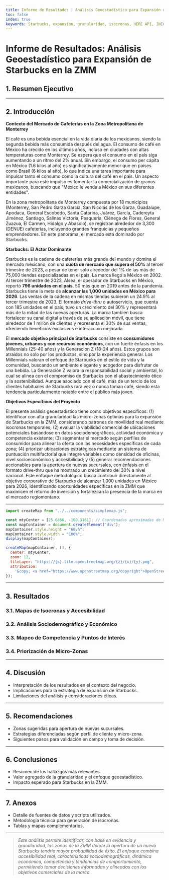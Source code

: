 ```yaml
---
title: Informe de Resultados | Análisis Geoestadístico para Expansión de Starbucks en la Zona Metropolitana de Monterrey
toc: false
index: true
keywords: Starbucks, expansión, granularidad, isocronas, HERE API, INEGI, DENUE, movilidad, datos granulares, Monterrey, ZMM
---
```


# Informe de Resultados: Análisis Geoestadístico para Expansión de Starbucks en la ZMM

## 1. Resumen Ejecutivo

<!-- Breve descripción del objetivo, hallazgos principales y recomendaciones clave. -->

---

## 2. Introducción

**Contexto del Mercado de Cafeterías en la Zona Metropolitana de Monterrey**

El café es una bebida esencial en la vida diaria de los mexicanos, siendo la segunda bebida más consumida después del agua. El consumo de café en México ha crecido en los últimos años, incluso en ciudades con altas temperaturas como Monterrey. Se espera que el consumo en el país siga aumentando a un ritmo del 2% anual. Sin embargo, el consumo per cápita en México (1.6 kilos al año) es significativamente menor que en países como Brasil (6 kilos al año), lo que indica una tarea importante para impulsar tanto el consumo como la cultura del café en el país. Un aspecto importante para este impulso es fomentar la comercialización de granos mexicanos, buscando que "México le venda a México en sus diferentes entidades".

En la zona metropolitana de Monterrey compuesta por 18 municipios (Monterrey, San Pedro Garza García, San Nicolás de los Garza, Guadalupe, Apodaca, General Escobedo, Santa Catarina, Juárez, García, Cadereyta Jiménez, Santiago, Salinas Victoria, Pesquería, Ciénega de Flores, General Zuazua, El Carmen, Hidalgo y Abasolo), se registran alrededor de 3,300 (DENUE) cafeterías, incluyendo grandes franquicias y pequeños emprendedores. En este panorama, el mercado está dominado por Starbucks.

**Starbucks: El Actor Dominante**

Starbucks es la cadena de cafeterías más grande del mundo y domina el mercado mexicano, con una **cuota de mercado que supera el 50%** al tercer trimestre de 2023, a pesar de tener solo alrededor del 1% de las más de 75,000 tiendas especializadas en el país. La marca llegó a México en 2002. Al tercer trimestre de 2023, Alsea, el operador de Starbucks en México, reportó **796 unidades en el país**, 50 más que en 2019 antes de la pandemia. Starbucks tiene la meta de **alcanzar las 1,000 unidades en México para 2026**. Las ventas de la cadena en mismas tiendas subieron un 24.9% al tercer trimestre de 2023. El formato *drive-thru* o autoservicio, que cuenta con 185 unidades en el país, tuvo un crecimiento del 30% y representará más de la mitad de las nuevas aperturas. La marca también busca fortalecer su canal digital a través de su aplicación móvil, que tiene alrededor de 1 millón de clientes y representa el 30% de sus ventas, ofreciendo beneficios exclusivos e interacción mejorada.

El **mercado objetivo principal de Starbucks** consiste en **consumidores jóvenes, urbanos y con recursos económicos**, con un fuerte énfasis en los Millennials (25-40 años) y la Generación Z (18-24 años). Estos grupos son atraídos no solo por los productos, sino por la experiencia general. Los Millennials valoran el enfoque de Starbucks en el estilo de vida y la comunidad, buscando un ambiente elegante y acogedor para disfrutar de una bebida. La Generación Z valora la responsabilidad social y ambiental, lo cual se alinea con el compromiso de Starbucks con el abastecimiento ético y la sostenibilidad. Aunque asociado con el café, más de un tercio de los clientes habituales de Starbucks rara vez o nunca toman café, siendo esta tendencia particularmente notable entre el público más joven.


**Objetivos Específicos del Proyecto**

El presente análisis geoestadístico tiene como objetivos específicos: (1) identificar con alta granularidad las micro-zonas óptimas para la expansión de Starbucks en la ZMM, considerando patrones de movilidad real mediante isocronas temporales; (2) evaluar la viabilidad comercial de ubicaciones potenciales basándose en datos sociodemográficos, actividad económica y competencia existente; (3) segmentar el mercado según perfiles de consumidor para alinear la oferta con las necesidades específicas de cada zona; (4) priorizar ubicaciones estratégicas mediante un sistema de puntuación multifactorial que integre variables como densidad de oficinas, nivel socioeconómico y accesibilidad; y (5) generar recomendaciones accionables para la apertura de nuevas sucursales, con énfasis en el formato drive-thru que ha mostrado un crecimiento del 30% a nivel nacional. Este enfoque metodológico busca contribuir directamente al objetivo corporativo de Starbucks de alcanzar 1,000 unidades en México para 2026, identificando oportunidades específicas en la ZMM que maximicen el retorno de inversión y fortalezcan la presencia de la marca en el mercado regiomontano.


---

```js
import createMap from "../../components/simplemap.js";

const mtyCenter = [25.6866, -100.3161]; // Coordenadas aproximadas de Monterrey, NL
const mapContainer = document.createElement("div");
mapContainer.style.height = "60vh";
mapContainer.style.width = "100%";
display(mapContainer);

createMap(mapContainer, [], {
  center: mtyCenter,
  zoom: 12,
  tileLayer: "https://{s}.tile.openstreetmap.org/{z}/{x}/{y}.png",
  attribution:
    '&copy; <a href="https://www.openstreetmap.org/copyright">OpenStreetMap</a> contributors',
});
```

---

## 3. Resultados

### 3.1. Mapas de Isocronas y Accesibilidad

<!-- Visualización de áreas de influencia por tiempo de viaje, comparación entre horarios y modos de transporte. -->

### 3.2. Análisis Sociodemográfico y Económico

<!-- Mapas y tablas de densidad de población, ingreso, empleo, etc. -->

### 3.3. Mapeo de Competencia y Puntos de Interés

<!-- Localización de Starbucks existentes y competidores. -->

### 3.4. Priorización de Micro-Zonas

<!-- Tabla y mapa de micro-zonas con mayor puntaje. -->

---

## 4. Discusión

- Interpretación de los resultados en el contexto del negocio.
- Implicaciones para la estrategia de expansión de Starbucks.
- Limitaciones del análisis y consideraciones éticas.

---

## 5. Recomendaciones

- Zonas sugeridas para apertura de nuevas sucursales.
- Estrategias diferenciadas según perfil de cliente y micro-zona.
- Siguientes pasos para validación en campo y toma de decisión.

---

## 6. Conclusiones

- Resumen de los hallazgos más relevantes.
- Valor agregado de la granularidad y el enfoque geoestadístico.
- Impacto esperado para Starbucks en la ZMM.

---

## 7. Anexos

- Detalle de fuentes de datos y scripts utilizados.
- Metodología técnica para generación de isocronas.
- Tablas y mapas complementarios.

---

> _Este análisis permite identificar, con base en evidencia y granularidad, las zonas de la ZMM donde la apertura de un nuevo Starbucks tendría mayor probabilidad de éxito. El enfoque combina accesibilidad real, características sociodemográficas, dinámica económica, competencia y tendencias de comportamiento, permitiendo tomar decisiones informadas y alineadas con los objetivos comerciales de la marca._
